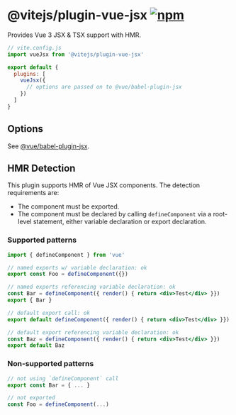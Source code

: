 # @vitejs/plugin-vue-jsx [![npm](https://img.shields.io/npm/v/@vitejs/plugin-vue-jsx.svg)](https://npmjs.com/package/@vitejs/plugin-vue-jsx)

Provides Vue 3 JSX & TSX support with HMR.

```js
// vite.config.js
import vueJsx from '@vitejs/plugin-vue-jsx'

export default {
  plugins: [
    vueJsx({
      // options are passed on to @vue/babel-plugin-jsx
    })
  ]
}
```

## Options

See [@vue/babel-plugin-jsx](https://github.com/vuejs/jsx-next).

## HMR Detection

This plugin supports HMR of Vue JSX components. The detection requirements are:

- The component must be exported.
- The component must be declared by calling `defineComponent` via a root-level statement, either variable declaration or export declaration.

### Supported patterns

```jsx
import { defineComponent } from 'vue'

// named exports w/ variable declaration: ok
export const Foo = defineComponent({})

// named exports referencing variable declaration: ok
const Bar = defineComponent({ render() { return <div>Test</div> }})
export { Bar }

// default export call: ok
export default defineComponent({ render() { return <div>Test</div> }})

// default export referencing variable declaration: ok
const Baz = defineComponent({ render() { return <div>Test</div> }})
export default Baz
```

### Non-supported patterns

```jsx
// not using `defineComponent` call
export const Bar = { ... }

// not exported
const Foo = defineComponent(...)
```
